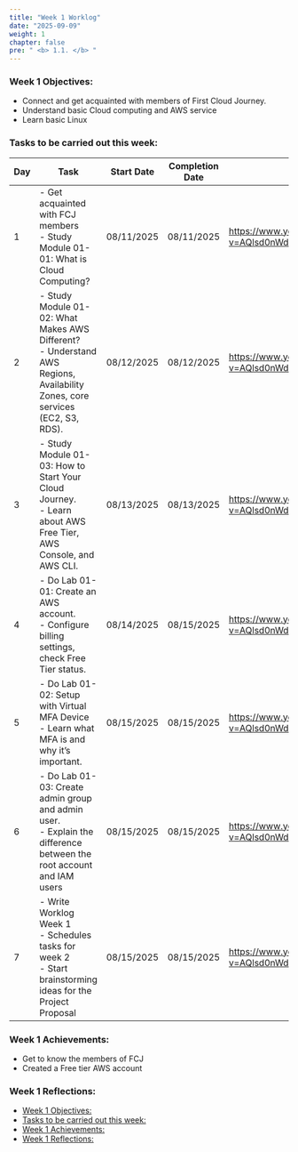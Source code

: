 ```yaml
---
title: "Week 1 Worklog"
date: "2025-09-09"
weight: 1
chapter: false
pre: " <b> 1.1. </b> "
---
```


### Week 1 Objectives:

- Connect and get acquainted with members of First Cloud Journey.
- Understand basic Cloud computing and AWS service
- Learn basic Linux

### Tasks to be carried out this week:

| Day | Task                                                                                                                            | Start Date | Completion Date | Reference Material                                                                             |
| --- | ------------------------------------------------------------------------------------------------------------------------------- | ---------- | --------------- | ---------------------------------------------------------------------------------------------- |
| 1   | - Get acquainted with FCJ members <br> - Study Module 01-01: What is Cloud Computing?                                           | 08/11/2025 | 08/11/2025      | <https://www.youtube.com/watch?v=AQlsd0nWdZk&list=PLahN4TLWtox2a3vElknwzU_urND8hLn1i&index=1/> |
| 2   | - Study Module 01-02: What Makes AWS Different?<br> - Understand AWS Regions, Availability Zones, core services (EC2, S3, RDS). | 08/12/2025 | 08/12/2025      | <https://www.youtube.com/watch?v=AQlsd0nWdZk&list=PLahN4TLWtox2a3vElknwzU_urND8hLn1i&index=1/> |
| 3   | - Study Module 01-03: How to Start Your Cloud Journey. <br> - Learn about AWS Free Tier, AWS Console, and AWS CLI. <br>         | 08/13/2025 | 08/13/2025      | <https://www.youtube.com/watch?v=AQlsd0nWdZk&list=PLahN4TLWtox2a3vElknwzU_urND8hLn1i&index=1/> |
| 4   | - Do Lab 01-01: Create an AWS account. <br> - Configure billing settings, check Free Tier status.                               | 08/14/2025 | 08/15/2025      | <https://www.youtube.com/watch?v=AQlsd0nWdZk&list=PLahN4TLWtox2a3vElknwzU_urND8hLn1i&index=1>  |
| 5   | - Do Lab 01-02: Setup with Virtual MFA Device <br> - Learn what MFA is and why it’s important.                                  | 08/15/2025 | 08/15/2025      | <https://www.youtube.com/watch?v=AQlsd0nWdZk&list=PLahN4TLWtox2a3vElknwzU_urND8hLn1i&index=1/> |
| 6   | - Do Lab 01-03: Create admin group and admin user. <br> - Explain the difference between the root account and IAM users         | 08/15/2025 | 08/15/2025      | <https://www.youtube.com/watch?v=AQlsd0nWdZk&list=PLahN4TLWtox2a3vElknwzU_urND8hLn1i&index=1/> |
| 7   | - Write Worklog Week 1 <br> - Schedules tasks for week 2 <br> - Start brainstorming ideas for the Project Proposal              | 08/15/2025 | 08/15/2025      | <https://www.youtube.com/watch?v=AQlsd0nWdZk&list=PLahN4TLWtox2a3vElknwzU_urND8hLn1i&index=1/> |

### Week 1 Achievements:

- Get to know the members of FCJ
- Created a Free tier AWS account

### Week 1 Reflections:

- [Week 1 Objectives:](#week-1-objectives)
- [Tasks to be carried out this week:](#tasks-to-be-carried-out-this-week)
- [Week 1 Achievements:](#week-1-achievements)
- [Week 1 Reflections:](#week-1-reflections)
